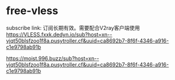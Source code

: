 # free-vless

subscribe link: 订阅长期有效。需要配合V2ray客户端使用
https://VLESS.fxxk.dedyn.io/sub?host=xn--vjqt50blsfzoo1f8a.pusytroller.cf&uuid=ca8692b7-8f6f-4346-a916-c1e9798ab91b

https://moist.996.buzz/sub?host=xn--vjqt50blsfzoo1f8a.pusytroller.cf&uuid=ca8692b7-8f6f-4346-a916-c1e9798ab91b
